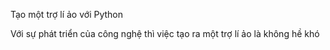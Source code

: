 Tạo một trợ lí ảo với Python

Với sự phát triển của công nghệ thì việc tạo ra một trợ lí ảo là không hề khó
